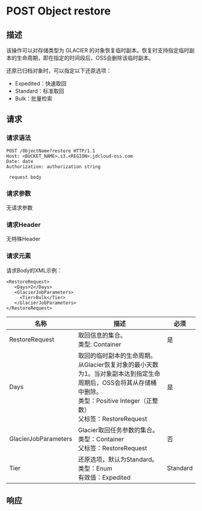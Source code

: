 # POST Object restore

## 描述

该操作可以对存储类型为 GLACIER 的对象恢复临时副本。恢复时支持指定临时副本的生命周期，即在指定的时间段后，OSS会删除该临时副本。

还原已归档对象时，可以指定以下还原选项：
- Expedited：快速取回
- Standard：标准取回
- Bulk：批量检索

## 请求

### 请求语法
```
POST /ObjectName?restore HTTP/1.1
Host: <BUCKET_NAME>.s3.<REGION>.jdcloud-oss.com
Date: date
Authorization: authorization string

 request body 
```

### 请求参数
无请求参数

### 请求Header
无特殊Header

### 请求元素
请求Body的XML示例：
```
<RestoreRequest>
   <Days>2</Days> 
   <GlacierJobParameters>
     <Tier>Bulk</Tier>
   </GlacierJobParameters> 
</RestoreRequest> 
```
名称|描述|必须
-|-|-
RestoreRequest|取回信息的集合。<br>类型: Container |是
Days|取回的临时副本的生命周期。从Glacier恢复对象的最小天数为1。当对象副本达到指定生命周期后，OSS会将其从存储桶中删除。<br>类型：Positive Integer（正整数）<br>父标签：RestoreRequest|是
GlacierJobParameters|Glacier取回任务参数的集合。<br>类型：Container<br>父标签：RestoreRequest|否
Tier|还原选项，默认为Standard。<br>类型：Enum<br>有效值：Expedited | Standard | Bulk <br>父标签：GlacierJobParameters|否

## 响应





